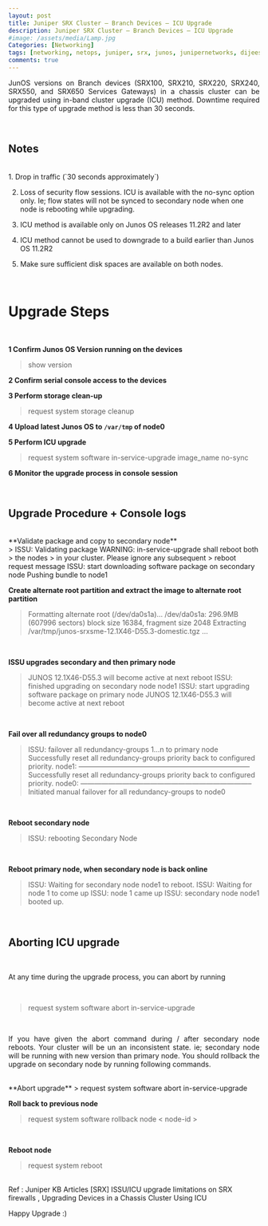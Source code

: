 ```yaml
---
layout: post
title: Juniper SRX Cluster – Branch Devices – ICU Upgrade
description: Juniper SRX Cluster – Branch Devices – ICU Upgrade
#image: /assets/media/Lamp.jpg
Categories: [Networking]
tags: [networking, netops, juniper, srx, junos, junipernetworks, dijeeshpnair, devops, ]
comments: true
---
```


<p style="text-align:justify;">
JunOS versions on Branch devices (SRX100, SRX210, SRX220, SRX240, SRX550, and SRX650 Services Gateways) in a chassis cluster can be upgraded using  in-band cluster upgrade (ICU) method. Downtime required for this type of upgrade method is less than 30 seconds.
</p> <br>

Notes
----
<br>
1. Drop in traffic (`30 seconds approximately`)

2. Loss of security flow sessions. ICU is available with the no-sync option only. Ie; flow states will not be synced to secondary node when one node is rebooting while upgrading.

3. ICU method is available only on Junos OS releases 11.2R2 and later

4. ICU method cannot be used to downgrade to a build earlier than Junos OS 11.2R2

5. Make sure sufficient disk spaces are available on both nodes.
<br>



Upgrade Steps
===


<br>

**1 Confirm Junos OS Version running on the devices**
 > show version

**2 Confirm serial console access to the devices**

**3 Perform storage clean-up**

 >  request system storage cleanup

 **4 Upload latest Junos OS to `/var/tmp` of node0**

 **5 Perform ICU upgrade**
 >request system software in-service-upgrade image_name no-sync

 **6 Monitor the upgrade process in console session**

 <br>

Upgrade Procedure + Console logs
-----

<br>
**Validate package and copy to secondary node**
<br>
> ISSU: Validating package WARNING: in-service-upgrade shall reboot both
> the nodes
>          in your cluster. Please ignore any subsequent
>          reboot request message ISSU: start downloading software package on secondary node Pushing bundle to node1

**Create alternate root partition and extract the image to alternate root partition**
<br>
> Formatting alternate root (/dev/da0s1a)… /dev/da0s1a: 296.9MB (607996
> sectors) block size 16384, fragment size 2048 Extracting
> /var/tmp/junos-srxsme-12.1X46-D55.3-domestic.tgz …
<br>

**ISSU upgrades secondary and then primary node**
<br>
> JUNOS 12.1X46-D55.3 will become active at next reboot ISSU: finished
> upgrading on secondary node node1 ISSU: start upgrading software
> package on primary node JUNOS 12.1X46-D55.3 will become active at next reboot
<br>

**Fail over all redundancy groups to node0**
<br>
> ISSU: failover all redundancy-groups 1…n to primary node Successfully
> reset all redundancy-groups priority back to configured priority.
> node1: ————————————————————————– Successfully reset all
> redundancy-groups priority back to configured priority. node0:
> ————————————————————————– Initiated manual failover for all
> redundancy-groups to node0
<br>

**Reboot secondary node**
<br>
> ISSU: rebooting Secondary Node
<br>

**Reboot primary node, when secondary node is back online**
<br>
> ISSU: Waiting for secondary node node1 to reboot. ISSU: Waiting for
> node 1 to come up ISSU: node 1 came up ISSU: secondary node node1
> booted up.


<br>

Aborting ICU upgrade
-----

<br>
<p style="text-align:justify;">
At any time during the upgrade process, you can abort by running </p>
<br>

> request system software abort in-service-upgrade
<br>
<p style="text-align:justify;">
If you have given the abort command during / after secondary node reboots. Your cluster will be un an inconsistent state. ie; secondary node will be running with new version than primary node. You should rollback the upgrade on secondary node by running following commands.</p>
<br>
**Abort upgrade**
> request system software abort in-service-upgrade  <br>


**Roll back to previous node**
> request system software rollback node < node-id >  
<br>

**Reboot node**
>request system reboot

<br>
Ref : Juniper KB Articles [SRX] ISSU/ICU upgrade limitations on SRX firewalls , Upgrading Devices in a Chassis Cluster Using ICU

<br>

Happy Upgrade :)
